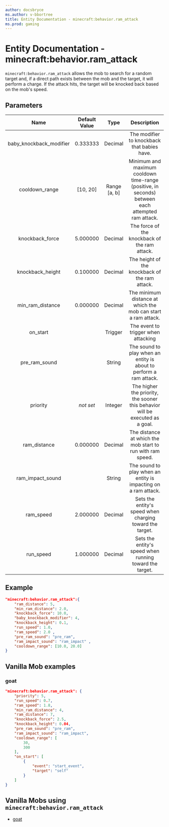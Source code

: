 ```yaml
---
author: docsbryce
ms.author: v-bbortree
title: Entity Documentation - minecraft:behavior.ram_attack
ms.prod: gaming
---
```


# Entity Documentation - minecraft:behavior.ram_attack

`minecraft:behavior.ram_attack` allows the mob to search for a random target and, if a direct path exists between the mob and the target, it will perform a charge. If the attack hits, the target will be knocked back based on the mob's speed.

## Parameters

| Name| Default Value| Type| Description |
|:-----------:|:-----------:|:-----------:|:-----------:|
| baby_knockback_modifier| 0.333333| Decimal| The modifier to knockback that babies have. |
| cooldown_range| [10, 20]| Range [a, b]| Minimum and maximum cooldown time-range (positive, in seconds) between each attempted ram attack. |
| knockback_force| 5.000000| Decimal| The force of the knockback of the ram attack. |
| knockback_height| 0.100000| Decimal| The height of the knockback of the ram attack. |
| min_ram_distance| 0.000000| Decimal| The minimum distance at which the mob can start a ram attack. |
| on_start| | Trigger| The event to trigger when attacking |
| pre_ram_sound| | String| The sound to play when an entity is about to perform a ram attack. |
|priority|*not set*|Integer|The higher the priority, the sooner this behavior will be executed as a goal.|
| ram_distance| 0.000000| Decimal| The distance at which the mob start to run with ram speed. |
| ram_impact_sound| | String| The sound to play when an entity is impacting on a ram attack. |
| ram_speed| 2.000000| Decimal| Sets the entity's speed when charging toward the target. |
| run_speed| 1.000000| Decimal| Sets the entity's speed when running toward the target. |

## Example

```json
"minecraft:behavior.ram_attack":{
    "ram_distance": 5,
    "min_ram_distance": 2.0,
    "knockback_force": 10.0,
    "baby_knockback_modifier": 4,
    "knockback_height": 0.1,
    "run_speed": 1.0,
    "ram_speed": 2.0 ,
    "pre_ram_sound": "pre_ram",
    "ram_impact_sound": "ram_impact" ,
    "cooldown_range": [10.0, 20.0]
}
```

## Vanilla Mob examples

### goat

```json
"minecraft:behavior.ram_attack": {
    "priority": 5,
    "run_speed": 0.7,
    "ram_speed": 1.8,
    "min_ram_distance": 4,
    "ram_distance": 7,
    "knockback_force": 2.5,
    "knockback_height": 0.04,
    "pre_ram_sound": "pre_ram",
    "ram_impact_sound": "ram_impact",
    "cooldown_range": [
        30,
        300
    ],
    "on_start": [
        {
            "event": "start_event",
            "target": "self"
        }
    ]
}
```

## Vanilla Mobs using `minecraft:behavior.ram_attack`

- [goat](../../../../Source/VanillaBehaviorPack_Snippets/entities/goat.md)

